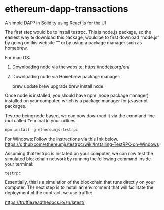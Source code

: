 # ethereum-dapp-transactions
A simple DAPP in Solidity using React js for the UI

The first step would be to install testrpc. This is node.js package, so the easiest way to download this package, would be to first download “node.js” by going on this website “” or by using a package manager such as homebrew.

For mac OS:

1. Downloading node via the website: https://nodejs.org/en/

2. Downloading node via Homebrew package manager:

	brew update
	brew upgrade
	brew install node

Once node is installed, you should have npm (node package manager) installed on your computer, which is a package manager for javascript packages.

Testrpc being node based, we can now download it via the command line tool called Terminal in your utilities:

	npm install -g ethereumjs-testrpc


For Windows: 
Follow the instructions via this link below.
https://github.com/ethereumjs/testrpc/wiki/Installing-TestRPC-on-Windows


Assuming that testrpc is installed on your computer, we can now test the simulated blockchain network by running the following command inside your terminal:

	testrpc

Essentially, this is a simulation of the blockchain that runs directly on your computer. The next step is to install an environment that will facilitate the deployment of the contract, we use truffle:

https://truffle.readthedocs.io/en/latest/

